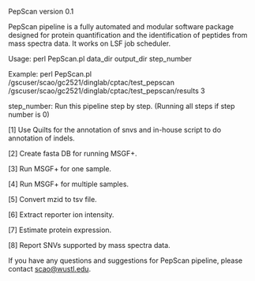 PepScan version 0.1

PepScan pipeline is a fully automated and modular software package designed for protein quantification and the identification of peptides from mass spectra data. It works on LSF job scheduler. 

Usage: perl PepScan.pl data_dir output_dir step_number


Example: perl PepScan.pl /gscuser/scao/gc2521/dinglab/cptac/test_pepscan /gscuser/scao/gc2521/dinglab/cptac/test_pepscan/results 3

step_number: Run this pipeline step by step. (Running all steps if step number is 0)

[1] Use Quilts for the annotation of snvs and in-house script to do annotation of indels. 

[2] Create fasta DB for running MSGF+.

[3] Run MSGF+ for one sample.

[4] Run MSGF+ for multiple samples.

[5] Convert mzid to tsv file.

[6] Extract reporter ion intensity.

[7] Estimate protein expression.

[8] Report SNVs supported by mass spectra data.  
 
If you have any questions and suggestions for PepScan pipeline, please contact scao@wustl.edu. 
